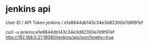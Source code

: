 # jenkins api

		
User ID     /  API Token
jenkins     /   e1e8844db143c34e3d82300e7d9f97ef

curl -u jenkins:e1e8844db143c34e3d82300e7d9f97ef http://192.168.0.21:18080/jenkins/api/json?pretty=true


